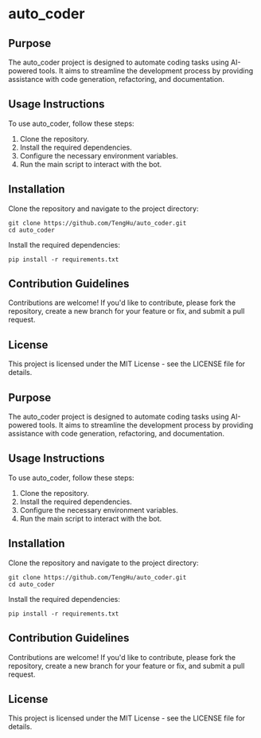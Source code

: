 # auto_coder

## Purpose
The auto_coder project is designed to automate coding tasks using AI-powered tools. It aims to streamline the development process by providing assistance with code generation, refactoring, and documentation.

## Usage Instructions
To use auto_coder, follow these steps:
1. Clone the repository.
2. Install the required dependencies.
3. Configure the necessary environment variables.
4. Run the main script to interact with the bot.

## Installation
Clone the repository and navigate to the project directory:
```
git clone https://github.com/TengHu/auto_coder.git
cd auto_coder
```
Install the required dependencies:
```
pip install -r requirements.txt
```

## Contribution Guidelines
Contributions are welcome! If you'd like to contribute, please fork the repository, create a new branch for your feature or fix, and submit a pull request.

## License
This project is licensed under the MIT License - see the LICENSE file for details.

## Purpose
The auto_coder project is designed to automate coding tasks using AI-powered tools. It aims to streamline the development process by providing assistance with code generation, refactoring, and documentation.

## Usage Instructions
To use auto_coder, follow these steps:
1. Clone the repository.
2. Install the required dependencies.
3. Configure the necessary environment variables.
4. Run the main script to interact with the bot.

## Installation
Clone the repository and navigate to the project directory:
```
git clone https://github.com/TengHu/auto_coder.git
cd auto_coder
```
Install the required dependencies:
```
pip install -r requirements.txt
```

## Contribution Guidelines
Contributions are welcome! If you'd like to contribute, please fork the repository, create a new branch for your feature or fix, and submit a pull request.

## License
This project is licensed under the MIT License - see the LICENSE file for details.